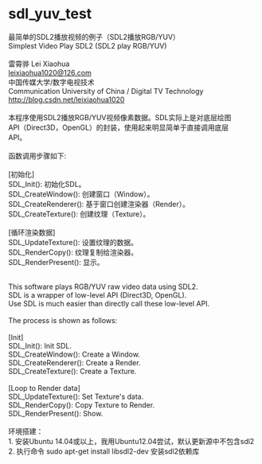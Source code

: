 # sdl_yuv_test<br>
最简单的SDL2播放视频的例子（SDL2播放RGB/YUV）<br>
 Simplest Video Play SDL2 (SDL2 play RGB/YUV)<br>
<br>
 雷霄骅 Lei Xiaohua<br>
 leixiaohua1020@126.com<br>
 中国传媒大学/数字电视技术<br>
 Communication University of China / Digital TV Technology<br>
 http://blog.csdn.net/leixiaohua1020<br>
<br>
 本程序使用SDL2播放RGB/YUV视频像素数据。SDL实际上是对底层绘图<br>
 API（Direct3D，OpenGL）的封装，使用起来明显简单于直接调用底层<br>
 API。<br>
<br>
 函数调用步骤如下:<br>
<br>
 [初始化]<br>
 SDL_Init(): 初始化SDL。<br>
 SDL_CreateWindow(): 创建窗口（Window）。<br>
 SDL_CreateRenderer(): 基于窗口创建渲染器（Render）。<br>
 SDL_CreateTexture(): 创建纹理（Texture）。<br>
<br>
 [循环渲染数据]<br>
 SDL_UpdateTexture(): 设置纹理的数据。<br>
 SDL_RenderCopy(): 纹理复制给渲染器。<br>
 SDL_RenderPresent(): 显示。<br>

<br>
 This software plays RGB/YUV raw video data using SDL2.<br>
 SDL is a wrapper of low-level API (Direct3D, OpenGL).<br>
 Use SDL is much easier than directly call these low-level API.<br>
<br>
 The process is shown as follows:<br>
<br>
 [Init]<br>
 SDL_Init(): Init SDL.<br>
 SDL_CreateWindow(): Create a Window.<br>
 SDL_CreateRenderer(): Create a Render.<br>
 SDL_CreateTexture(): Create a Texture.<br>
<br>
 [Loop to Render data]<br>
 SDL_UpdateTexture(): Set Texture's data.<br>
 SDL_RenderCopy(): Copy Texture to Render.<br>
 SDL_RenderPresent(): Show.<br>
<br>
环境搭建：<br>
1. 安装Ubuntu 14.04或以上，我用Ubuntu12.04尝试，默认更新源中不包含sdl2<br>
2. 执行命令 sudo apt-get install libsdl2-dev 安装sdl2依赖库
